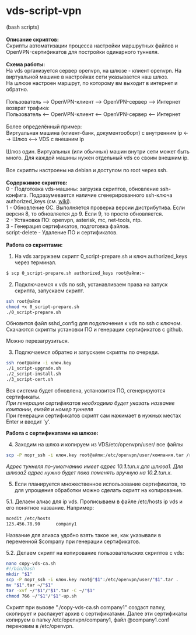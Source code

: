 # vds-script-vpn
(bash scripts)<br>
<br>
**Описание скриптов:**<br>
Скрипты автоматизации процесса настройки маршрутных файлов и OpenVPN-сертификатов для постройки одинарного туннеля.<br>
<br>
**Схема работы:**<br>
На vds организуется сервер openvpn, на шлюзе - клиент openvpn. На виртуальной машине в настройках сети указывается наш шлюз.<br>
На шлюзе настроен маршрут, по которому вм выходит в интернет и обратно.<br>
<br>
Пользователь --> OpenVPN-клиент --> OpenVPN-сервер --> Интернет<br>
возврат трафика:<br>
Пользователь <-- OpenVPN-клиент <-- OpenVPN-сервер <-- Интернет<br>
<br>
Более определённый пример:<br>
Виртуальная машина (клиент-банк, документооборт) с внутренним ip <--> Шлюз <--> VDS с внешним ip
<br><br>
Шлюз один. Виртуальных (или обычных) машин внутри сети может быть много. Для каждой машины нужен отдельный vds со своим внешним ip.
<br><br>
Все скрипты настроены на debian и доступом по root через ssh.<br>
<br>
**Содержимое скриптов:**<br>
0 - Подготовка vds-машины: загрузка скриптов, обновление ssh-конфига. Подразумевается наличие сгенерированного ssh-ключа authorized_keys (см. <a href="https://github.com/Krushon/vds-script-vpn/wiki">wiki</a>).<br>
1 - Обновление ОС. Выполняется проверка версии дистрибутива. Если версия 8, то обновляется до 9. Если 9, то просто обновляется.<br>
2 - Установка ПО: openvpn, asterisk, mc, net-tools, ntp.<br>
3 - Генерация сертификатов, подготовка файлов.<br>
script-delete - Удаление ПО и сертификатов.<br>
<br>
**Работа со скриптами:**
1. На vds загружаем скрипт 0_script-prepare.sh и ключ authorized_keys через терминал.
```bash
$ scp 0_script-prepare.sh authorized_keys root@айпи:~
```
2. Подключаемся к vds по ssh, устанавливаем права на запуск скрипта, запускаем скрипт.
```bash
ssh root@айпи
chmod +x 0_script-prepare.sh
./0_script-prepare.sh
```
Обновится файл sshd_config для подключения к vds по ssh с ключом. Скачаются скрипты установки ПО и генерации сертификатов с github.

Можно перезагрузиться.

3. Подлючаемся обратно и запускаем скрипты по очереди.
```bash
ssh root@айпи -i ключ.key
./1_script-upgrade.sh
./2_script-install.sh
./3_script-cert.sh
```
Вся система будет обновлена, установится ПО, сгенерируются сертификаты.<br>
*При генерации сертификатов необходимо будет указать название компании, емэйл и номер туннеля*<br>
При генерации сертификатов скрипт сам нажимает в нужных местах Enter и вводит 'y'.

**Работа с сертификатами на шлюзе:**

4. Заходим на шлюз и копируем из VDS/etc/openvpn/user/ все файлы
```bash
scp -P порт_ssh -i ключ.key root@айпи:/etc/openvpn/user/компания.tar /root/компания
```
*Адрес туннеля по-умолчанию имеет адрес 10.**1**.tun.x для шлюза1. Для шлюза2 адрес нужно будет пока поменять вручную на 10.**2**.tun.x.*

5. Если планируется множественное использование сертификатов, то для упрощения обработки можно сделать скрипт на копирование.

5.1. Делаем алиас для ip vds. Прописываем в файле /etc/hosts ip vds и его понятное название. Например:
```bash
mcedit /etc/hosts
123.456.78.90      company1
```
Название для алиаса удобно взять такое же, как указывали в переменной $company при генерации сертификатов.

5.2. Делаем скрипт на копирование пользовательских скриптов с vds:
```bash
nano copy-vds-ca.sh
#!/bin/bash
mkdir "$1"
scp -P порт_ssh -i ключ.key root@"$1":/etc/openvpn/user/"$1".tar .
mv "$1".tar ~/"$1"
tar -xvf ~/"$1"/"$1".tar -C ~/"$1"
chmod 766 ~/"$1"/"$1"-up.sh
```
Скрипт при вызове "./copy-vds-ca.sh company1" создаст папку, скопирует и распакует архив с сертификатами.
Далее эти сертификаты копируем в папку /etc/openvpn/company1, файл @company1.conf переновим в /etc/openvpn.
